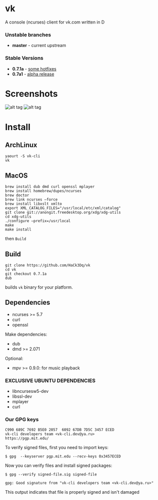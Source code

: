# vk
A console (ncurses) client for vk.com written in D


### Unstable branches
+ **master** - current upstream 

### Stable Versions
+ **0.7.1a** - [some hotfixes](https://vk.com/wall-69278962_1157)
+ **0.7a1**  - [alpha release](https://vk.com/wall-69278962_1081)

# Screenshots

![alt tag](http://cs630123.vk.me/v630123942/25fc7/YOqfnerj4bE.jpg)
![alt tag](http://cs630123.vk.me/v630123942/25fd7/hcgITGtqEd0.jpg)

# Install

## ArchLinux

```
yaourt -S vk-cli
vk
```

## MacOS

```
brew install dub dmd curl openssl mplayer
brew install homebrew/dupes/ncurses
brew doctor
brew link ncurses —force
brew install libxslt xmlto
export XML_CATALOG_FILES="/usr/local/etc/xml/catalog"
git clone git://anongit.freedesktop.org/xdg/xdg-utils
cd xdg-utils
./configure —prefix=/usr/local
make
make install
```

then `Build`

## Build

```
git clone https://github.com/HaCk3Dq/vk
cd vk
git checkout 0.7.1a
dub
```
builds `vk` binary for your platform.

## Dependencies

+ ncurses >= 5.7
+ curl
+ openssl

Make dependencies:

+ dub 
+ dmd >= 2.071

Optional:

+ mpv >= 0.9.0: for music playback

### EXCLUSIVE UBUNTU DEPENDENCIES

+ libncursesw5-dev
+ libssl-dev
+ mplayer
+ curl

### Our GPG keys

```
C990 689C 7692 B5E0 2057  6092 67DB 7D5C 3457 ECED 
vk-cli developers team <vk-cli.dev@ya.ru>
https://pgp.mit.edu/
```

To verify signed files, first you need to import keys:

` $ gpg  --keyserver pgp.mit.edu --recv-keys 0x3457ECED `

Now you can verify files and install signed packages:

` $ gpg --verify signed-file.sig signed-file `

`gpg: Good signature from "vk-cli developers team <vk-cli.dev@ya.ru>"`

This output indicates that file is properly signed and isn't damaged

